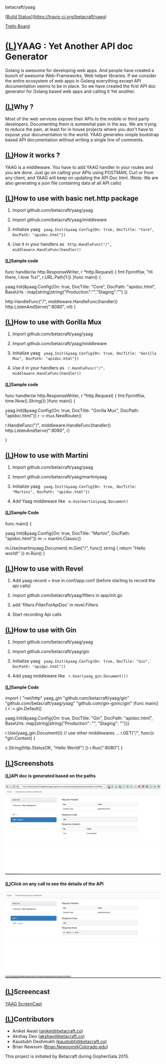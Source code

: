 betacraft/yaag

[[Build Status](../_resources/af3359b6a330e8be6d21e0274c77bc30.bin)](https://travis-ci.org/betacraft/yaag)

[Trello Board](https://trello.com/b/jCZlTsNj/yaag)

# [(L)](https://github.com/betacraft/yaag#yaag--yet-another-api-doc-generator)YAAG : Yet Another API doc Generator

Golang is awesome for developing web apps. And people have created a bunch of awesome Web-Frameworks, Web helper libraries. If we consider the entire ecosystem of web apps in Golang everything except API documentation seems to be in place. So we have created the first API doc generator for Golang based web apps and calling it Yet another.

## [(L)](https://github.com/betacraft/yaag#why-)Why ?

Most of the web services expose their APIs to the mobile or third party developers. Documenting them is somewhat pain in the ass. We are trying to reduce the pain, at least for in house projects where you don't have to expose your documentation to the world. YAAG generates simple bootstrap based API documentation without writing a single line of comments.

## [(L)](https://github.com/betacraft/yaag#how-it-works-)How it works ?

YAAG is a middleware. You have to add YAAG handler in your routes and you are done. Just go on calling your APIs using POSTMAN, Curl or from any client, and YAAG will keep on updating the API Doc html. (Note: We are also generating a json file containing data af all API calls)

## [(L)](https://github.com/betacraft/yaag#how-to-use-with-basic-nethttp-package)How to use with basic net.http package

1. Import github.com/betacraft/yaag/yaag
2. Import github.com/betacraft/yaag/middleware

3. Initialize yaag ` yaag.Init(&yaag.Config{On: true, DocTitle: "Core", DocPath: "apidoc.html"}) `

4. Use it in your handlers as ` http.HandleFunc("/", middleware.HandleFunc(handler)) `

#### [(L)](https://github.com/betacraft/yaag#sample-code)Sample code

func  handler(w  http.ResponseWriter, r *http.Request) {
fmt.Fprintf(w, "Hi there, I love %s!", r.URL.Path[1:])
}func  main() {

yaag.Init(&yaag.Config{On: true, DocTitle: "Core", DocPath: "apidoc.html", BaseUrls : map[string]string{"Production":"","Staging":""} })

http.HandleFunc("/", middleware.HandleFunc(handler))
http.ListenAndServe(":8080", nil)
}

## [(L)](https://github.com/betacraft/yaag#how-to-use-with-gorilla-mux)How to use with Gorilla Mux

1. Import github.com/betacraft/yaag/yaag
2. Import github.com/betacraft/yaag/middleware

3. Initialize yaag ` yaag.Init(&yaag.Config{On: true, DocTitle: "Gorilla Mux", DocPath: "apidoc.html"}) `

4. Use it in your handlers as ` r.HandleFunc("/", middleware.HandleFunc(handler)) `

#### [(L)](https://github.com/betacraft/yaag#sample-code-1)Sample code

func  handler(w  http.ResponseWriter, r *http.Request) {
fmt.Fprintf(w, time.Now().String())
}func  main() {

yaag.Init(&yaag.Config{On: true, DocTitle: "Gorilla Mux", DocPath: "apidoc.html"}) r  := mux.NewRouter()

r.HandleFunc("/", middleware.HandleFunc(handler)) http.ListenAndServe(":8080", r)

}

## [(L)](https://github.com/betacraft/yaag#how-to-use-with-martini)How to use with Martini

1. Import github.com/betacraft/yaag/yaag
2. Import github.com/betacraft/yaag/martiniyaag

3. Initialize yaag ` yaag.Init(&yaag.Config{On: true, DocTitle: "Martini", DocPath: "apidoc.html"}) `

4. Add Yaag middleware like ` m.Use(martiniyaag.Document) `

#### [(L)](https://github.com/betacraft/yaag#sample-code-2)Sample Code

func  main() {

yaag.Init(&yaag.Config{On: true, DocTitle: "Martini", DocPath: "apidoc.html"}) m  := martini.Classic()

m.Use(martiniyaag.Document)
m.Get("/", func() string { return  "Hello world!" })
m.Run()
}

## [(L)](https://github.com/betacraft/yaag#how-to-use-with-revel)How to use with Revel

1. Add yaag.record = true in conf/app.conf (before starting to record the api calls)

2. import github.com/betacraft/yaag/filters in app/init.go
3. add 'filters.FilterForApiDoc' in revel.Filters
4. Start recording Api calls

## [(L)](https://github.com/betacraft/yaag#how-to-use-with-gin)How to use with Gin

1. Import github.com/betacraft/yaag/yaag
2. Import github.com/betacraft/yaag/gin

3. Initialize yaag ` yaag.Init(&yaag.Config(On: true, DocTile: "Gin", DocPath: "apidpc.html")) `

4. Add yaag middleware like ` r.User(yaag_gin.Document()) `

#### [(L)](https://github.com/betacraft/yaag#sample-code-3)Sample Code

import ( "net/http" yaag_gin "github.com/betacraft/yaag/gin"  "github.com/betacraft/yaag/yaag"  "github.com/gin-gonic/gin" )func  main() { r  := gin.Default()

yaag.Init(&yaag.Config{On: true, DocTitle: "Gin", DocPath: "apidoc.html", BaseUrls: map[string]string{"Production": "", "Staging": ""}})

r.Use(yaag_gin.Document()) // use other middlewares ... r.GET("/", func(c *gin.Context) {

c.String(http.StatusOK, "Hello World!")
})
r.Run(":8080")
}

## [(L)](https://github.com/betacraft/yaag#screenshots)Screenshots

#### [(L)](https://github.com/betacraft/yaag#api-doc-is-generated-based-on-the-paths)API doc is generated based on the paths

[![alt first](../_resources/a22e38ae5341148d6a27cfeb3f732f05.png)](https://camo.githubusercontent.com/f992866559aecf1a298f5c1666cc3355549ecad0/68747470733a2f2f7261772e6769746875622e636f6d2f6265746163726166742f796161672f6d61737465722f312e706e67)

#### [(L)](https://github.com/betacraft/yaag#click-on-any-call-to-see-the-details-of-the-api)Click on any call to see the details of the API

[![alt second](../_resources/bf87bd1a70f5d2c9e789793d9d8c1f09.png)](https://camo.githubusercontent.com/4c365a1fc46c49e15174b97d966a33633f059c7d/68747470733a2f2f7261772e6769746875622e636f6d2f6265746163726166742f796161672f6d61737465722f322e706e67)

## [(L)](https://github.com/betacraft/yaag#screencast)Screencast

[YAAG ScreenCast](https://www.youtube.com/watch?v=dQWXxJn6_iE&feature=youtu.be)

## [(L)](https://github.com/betacraft/yaag#contributors)Contributors

- Aniket Awati ([aniket@betacraft.co](https://github.com/betacraft/yaagmailto:aniket@betacraft.co))
- Akshay Deo ([akshay@betacraft.co](https://github.com/betacraft/yaagmailto:akshay@betacraft.co))
- Kaustubh Deshmukh ([kaustubh@betacraft.co](https://github.com/betacraft/yaagmailto:kaustubh@betacraft.co))
- Brian Newsom ([Brian.Newsom@Colorado.edu](https://github.com/betacraft/yaagmailto:Brian.Newsom@Colorado.edu))

This project is initiated by Betacraft during GopherGala 2015.